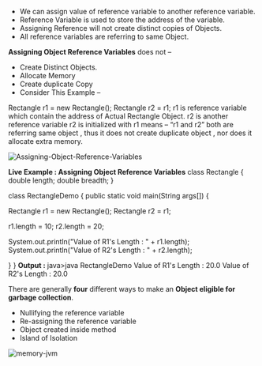 * We can assign value of reference variable to another reference variable.
* Reference Variable is used to store the address of the variable.
* Assigning Reference will not create distinct copies of Objects.
* All reference variables are referring to same Object.

 **Assigning Object Reference Variables** does not –
* Create Distinct Objects.
* Allocate Memory
* Create duplicate Copy
* Consider This Example –

Rectangle r1 = new Rectangle();
Rectangle r2 = r1;
r1 is reference variable which contain the address of Actual Rectangle Object.
r2 is another reference variable
r2 is initialized with r1 means – “r1 and r2” both are referring same object , thus it does not create duplicate object , nor does it allocate extra memory.

![Assigning-Object-Reference-Variables](https://user-images.githubusercontent.com/46956514/77846911-f5437400-71d6-11ea-8c26-972539a22f5a.gif)

**Live Example : Assigning Object Reference Variables**
class Rectangle {
  double length;
  double breadth;
}

class RectangleDemo {
  public static void main(String args[]) {

  Rectangle r1 = new Rectangle();
  Rectangle r2 = r1;

  r1.length = 10;
  r2.length = 20;

  System.out.println("Value of R1's Length : " + r1.length);
  System.out.println("Value of R2's Length : " + r2.length);

  }
}
**Output :**
java>java RectangleDemo
Value of R1's Length : 20.0
Value of R2's Length : 20.0

There are generally **four** different ways to make an **Object eligible for garbage collection**.
* Nullifying the reference variable
* Re-assigning the reference variable
* Object created inside method
* Island of Isolation

![memory-jvm](https://user-images.githubusercontent.com/46956514/77846404-700a9000-71d3-11ea-8012-904aea927044.png)
